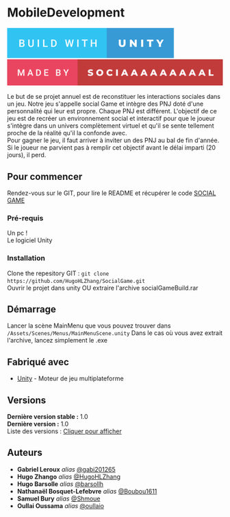 # MobileDevelopment

[![forthebadge](build-with-unity.svg)](https://forthebadge.com) [![forthebadge](made-by-sociaaaaaaaaal.svg)](https://forthebadge.com)

Le but de se projet annuel est de reconstituer les interactions sociales dans un jeu. Notre jeu s'appelle social Game et intègre des PNJ doté d'une personnalité qui leur est propre. Chaque PNJ est différent.
L'objectif de ce jeu est de recréer un environnement social et interactif pour que le joueur s'intègre dans un univers complètement virtuel et qu'il se sente tellement proche de la réalité qu'il la confonde avec.  
Pour gagner le jeu, il faut arriver à inviter un des PNJ au bal de fin d'année. Si le joueur ne parvient pas à remplir cet objectif avant le délai imparti (20 jours), il perd.

## Pour commencer

Rendez-vous sur le GIT, pour lire le README et récupérer le code [SOCIAL GAME](https://github.com/HugoHLZhang/SocialGame)

### Pré-requis

Un pc !  
Le logiciel Unity

### Installation

Clone the repesitory GIT : ``git clone https://github.com/HugoHLZhang/SocialGame.git``  
Ouvrir le projet dans unity OU extraire l'archive socialGameBuild.rar  

## Démarrage

Lancer la scène MainMenu que vous pouvez trouver dans ``/Assets/Scenes/Menus/MainMenuScene.unity``
Dans le cas où vous avez extrait l'archive, lancez simplement le .exe
## Fabriqué avec

* [Unity](https://unity.com/fr) - Moteur de jeu multiplateforme

## Versions
**Dernière version stable :** 1.0  
**Dernière version :** 1.0  
Liste des versions : [Cliquer pour afficher](https://github.com/HugoHLZhang/SocialGame/tags)

## Auteurs

* **Gabriel Leroux** _alias_ [@gabi201265](https://github.com/gabi201265)
* **Hugo Zhango** _alias_ [@HugoHLZhang](https://github.com/HugoHLZhang)
* **Hugo Barsolle** _alias_ [@barsollh](https://github.com/barsollh)
* **Nathanaël Bosquet-Lefebvre** _alias_ [@Boubou1611](https://github.com/Boubou1611)
* **Samuel Bury** _alias_ [@Shmoue](https://github.com/Shmoue)
* **Oullai Oussama** _alias_ [@oullaio](https://github.com/oullaio)




